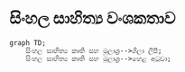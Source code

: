 # සිංහල සාහිත්‍ය වංශකතාව

```mermaid
graph TD;
    සිංහල සාහිත්‍ය කෘති සහ මූලාශ්‍ර-->ශිලා ලිපි;
    සිංහල සාහිත්‍ය කෘති සහ මූලාශ්‍ර-->හෙළ අටුවා;
```

